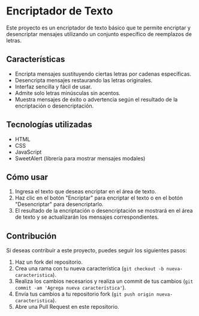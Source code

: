 # Encriptador de Texto

Este proyecto es un encriptador de texto básico que te permite encriptar y desencriptar mensajes utilizando un conjunto específico de reemplazos de letras.

## Características

- Encripta mensajes sustituyendo ciertas letras por cadenas específicas.
- Desencripta mensajes restaurando las letras originales.
- Interfaz sencilla y fácil de usar.
- Admite solo letras minúsculas sin acentos.
- Muestra mensajes de éxito o advertencia según el resultado de la encriptación o desencriptación.

## Tecnologías utilizadas

- HTML
- CSS
- JavaScript
- SweetAlert (librería para mostrar mensajes modales)

## Cómo usar

1. Ingresa el texto que deseas encriptar en el área de texto.
2. Haz clic en el botón "Encriptar" para encriptar el texto o en el botón "Desencriptar" para desencriptarlo.
3. El resultado de la encriptación o desencriptación se mostrará en el área de texto y se actualizarán los mensajes correspondientes.

## Contribución

Si deseas contribuir a este proyecto, puedes seguir los siguientes pasos:

1. Haz un fork del repositorio.
2. Crea una rama con tu nueva característica (`git checkout -b nueva-caracteristica`).
3. Realiza los cambios necesarios y realiza un commit de tus cambios (`git commit -am 'Agrega nueva característica'`).
4. Envía tus cambios a tu repositorio fork (`git push origin nueva-caracteristica`).
5. Abre una Pull Request en este repositorio.

